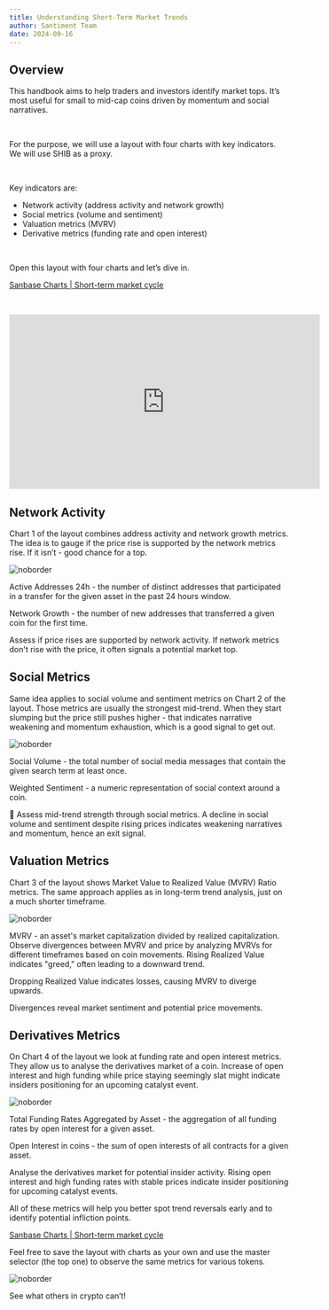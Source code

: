 ```yaml
---
title: Understanding Short-Term Market Trends
author: Santiment Team
date: 2024-09-16
---
```


## Overview

This handbook aims to help traders and investors identify market tops. It’s
most useful for small to mid-cap coins driven by momentum and social
narratives.

&nbsp;

For the purpose, we will use a layout with four charts with key indicators. We
will use SHIB as a proxy.

&nbsp;

Key indicators are:

- Network activity (address activity and network growth)
- Social metrics (volume and sentiment)
- Valuation metrics (MVRV)
- Derivative metrics (funding rate and open interest)

&nbsp;

Open this layout with four charts and let’s dive in.

[Sanbase Charts | Short-term market cycle]( https://app.santiment.net/charts/short-term-over-under-valued-coins-24504)

&nbsp;

<iframe width="560" height="315" src="https://www.youtube.com/embed/oYXcByj5Ano?si=onBtLCOARK8CNB3d" title="YouTube video player" frameborder="0" allow="accelerometer; autoplay; clipboard-write; encrypted-media; gyroscope; picture-in-picture; web-share" referrerpolicy="strict-origin-when-cross-origin" allowfullscreen></iframe>

## Network Activity

Chart 1 of the layout combines address activity and network growth metrics.
The idea is to gauge if the price rise is supported by the network metrics
rise. If it isn’t - good chance for a top.

![noborder](./network_activity.png)

<Notebox type="arrowRight">
Active Addresses 24h - the number of distinct addresses that participated in a
transfer for the given asset in the past 24 hours window.

Network Growth - the number of new addresses that transferred a given coin for
the first time.
</Notebox>

<Notebox type="dart">
Assess if price rises are supported by network activity.
</Notebox>

<Notebox type="brain">
If network metrics don't rise with the price, it often signals a potential
market top.
</Notebox>

## Social Metrics

Same idea applies to social volume and sentiment metrics on Chart 2 of the layout. Those metrics are usually the strongest mid-trend. When they start slumping but the price still pushes higher - that indicates narrative weakening and momentum exhaustion, which is a good signal to get out.

![noborder](./social_metrics.png)

<Notebox type="arrowRight">
Social Volume - the total number of social media messages that contain the
given search term at least once.

Weighted Sentiment - a numeric representation of social context around a coin.
</Notebox>

<Notebox type="dart">
🎯 Assess mid-trend strength through social metrics.
</Notebox>

<Notebox type="brain">
A decline in social volume and sentiment despite rising prices indicates
weakening narratives and momentum, hence an exit signal.
</Notebox>

## Valuation Metrics

Chart 3 of the layout shows Market Value to Realized Value (MVRV) Ratio metrics. The same approach applies as in long-term trend analysis, just on a much shorter timeframe.

![noborder](./valuation_metrics.png)

<Notebox type="arrowRight">
 MVRV - an asset's market capitalization divided by realized capitalization.
</Notebox>

<Notebox type="dart">
Observe divergences between MVRV and price by analyzing MVRVs for different
timeframes based on coin movements.
</Notebox>

<Notebox type="brain">
Rising Realized Value indicates "greed," often leading to a downward trend.

Dropping Realized Value indicates losses, causing MVRV to diverge upwards.

Divergences reveal market sentiment and potential price movements.
</Notebox>

## Derivatives Metrics
On Chart 4 of the layout we look at funding rate and open interest metrics.
They allow us to analyse the derivatives market of a coin. Increase of open
interest and high funding while price staying seemingly slat might indicate
insiders positioning for an upcoming catalyst event.

![noborder](./derivative_metrics.png)

<Notebox type="arrowRight">
Total Funding Rates Aggregated by Asset - the aggregation of all funding rates
by open interest for a given asset.

Open Interest in coins - the sum of open interests of all contracts for a given
asset.
</Notebox>

<Notebox type="dart">
Analyse the derivatives market for potential insider activity.
</Notebox>

<Notebox type="brain">
Rising open interest and high funding rates with stable prices indicate insider
positioning for upcoming catalyst events.
</Notebox>

All of these metrics will help you better spot trend reversals early and to
identify potential infliction points. 

[Sanbase Charts | Short-term market cycle]( https://app.santiment.net/charts/short-term-over-under-valued-coins-24504)

Feel free to save the layout with charts as your own and use the master selector (the top one) to observe the same metrics for various tokens.

![noborder](./selector.png)

See what others in crypto can’t!

